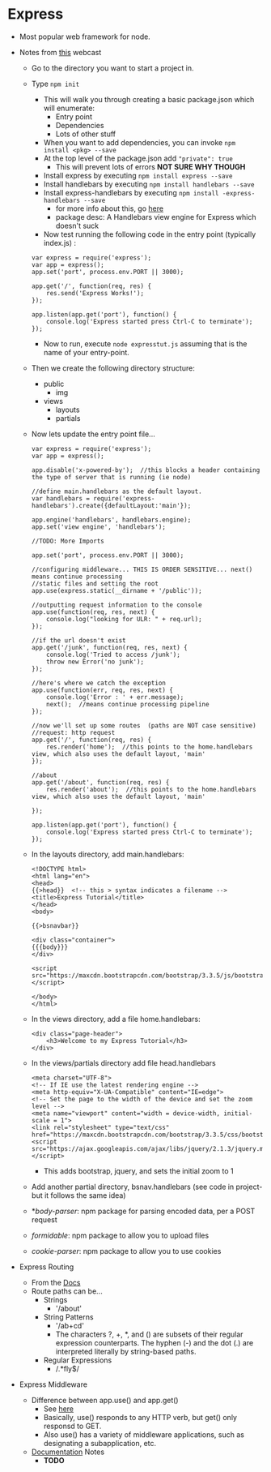 Express
=======================

- Most popular web framework for node.
- Notes from [this](https://www.youtube.com/watch?v=xDCKcNBFsuI) webcast
    - Go to the directory you want to start a project in.
    - Type ```npm init```
        - This will walk you through creating a basic package.json which will enumerate:
            - Entry point
            - Dependencies
            - Lots of other stuff
        - When you want to add dependencies, you can invoke ```npm install <pkg> --save```
        - At the top level of the package.json add ```"private": true```
            - This will prevent lots of errors **NOT SURE WHY THOUGH**
        - Install express by executing ```npm install express --save ```
        - Install handlebars by executing ```npm install handlebars --save ```
        - Install express-handlebars by executing ```npm install -express-handlebars --save```
            - for more info about this, go [here](https://www.npmjs.com/package/express-handlebars)
            - package desc: A Handlebars view engine for Express which doesn't suck
        - Now test running the following code in the entry point (typically index.js) :
        ```(javascript)
        var express = require('express');
        var app = express();
        app.set('port', process.env.PORT || 3000);
        
        app.get('/', function(req, res) {
            res.send('Express Works!');
        });
        
        app.listen(app.get('port'), function() {
            console.log('Express started press Ctrl-C to terminate');
        });
        
        ```
        - Now to run, execute ```node expresstut.js``` assuming that is the name of your entry-point.
    - Then we create the following directory structure:
        - public
            - img
        - views
            - layouts
            - partials
    - Now lets update the entry point file...
        ```(javascript)
        var express = require('express');
        var app = express();
        
        app.disable('x-powered-by');  //this blocks a header containing the type of server that is running (ie node)
        
        //define main.handlebars as the default layout.
        var handlebars = require('express-handlebars').create({defaultLayout:'main'});
        
        app.engine('handlebars', handlebars.engine);
        app.set('view engine', 'handlebars');
        
        //TODO: More Imports
        
        app.set('port', process.env.PORT || 3000);
        
        //configuring middleware... THIS IS ORDER SENSITIVE... next() means continue processing
        //static files and setting the root
        app.use(express.static(__dirname + '/public'));
        
        //outputting request information to the console
        app.use(function(req, res, next) {
            console.log("looking for ULR: " + req.url);
        });
        
        //if the url doesn't exist
        app.get('/junk', function(req, res, next) {
            console.log('Tried to access /junk');
            throw new Error('no junk');
        });
        
        //here's where we catch the exception
        app.use(function(err, req, res, next) {
            console.log('Error : ' + err.message);
            next();  //means continue processing pipeline
        });
        
        //now we'll set up some routes  (paths are NOT case sensitive)
        //request: http request
        app.get('/', function(req, res) {
            res.render('home');  //this points to the home.handlebars view, which also uses the default layout, 'main'
        });
        
        //about
        app.get('/about', function(req, res) {
            res.render('about');  //this points to the home.handlebars view, which also uses the default layout, 'main'
            
        });
        
        app.listen(app.get('port'), function() {
            console.log('Express started press Ctrl-C to terminate');
        });
        ```
        
    - In the layouts directory, add main.handlebars:
        ```(html)
        <!DOCTYPE html>
        <html lang="en">
        <head>
        {{>head}}  <!-- this > syntax indicates a filename -->
        <title>Express Tutorial</title>
        </head>
        <body>

        {{>bsnavbar}}

        <div class="container">
        {{{body}}}
        </div>

        <script src="https://maxcdn.bootstrapcdn.com/bootstrap/3.3.5/js/bootstrap.min.js"></script>

        </body>
        </html>
        ```
    - In the views directory, add a file home.handlebars:
        ```(html)
        <div class="page-header">
            <h3>Welcome to my Express Tutorial</h3>
        </div>
        ```
    
    - In the views/partials directory add file head.handlebars
        ```(html)
        <meta charset="UTF-8">
        <!-- If IE use the latest rendering engine -->
        <meta http-equiv="X-UA-Compatible" content="IE=edge">
        <!-- Set the page to the width of the device and set the zoom level -->
        <meta name="viewport" content="width = device-width, initial-scale = 1">
        <link rel="stylesheet" type="text/css" href="https://maxcdn.bootstrapcdn.com/bootstrap/3.3.5/css/bootstrap.min.css">
        <script src="https://ajax.googleapis.com/ajax/libs/jquery/2.1.3/jquery.min.js"></script>
        ```
        - This adds bootstrap, jquery, and sets the initial zoom to 1
    - Add another partial directory, bsnav.handlebars (see code in project- but it follows the same idea)
    - **body-parser*: npm package for parsing encoded data, per a POST request
    - *formidable*: npm package to allow you to upload files
    - *cookie-parser*: npm package to allow you to use cookies

- Express Routing
    - From the [Docs](http://expressjs.com/en/guide/routing.html)
    - Route paths can be...
        - Strings
            - '/about'
        - String Patterns
            - '/ab+cd'
            - The characters ?, +, *, and () are subsets of their regular expression counterparts. The hyphen (-) and the dot (.) are interpreted literally by string-based paths.
        - Regular Expressions
            - /.*fly$/

- Express Middleware
    - Difference between app.use() and app.get()
        - See [here](http://stackoverflow.com/questions/15601703/difference-between-app-use-and-app-get-in-express-js)
        - Basically, use() responds to any HTTP verb, but get() only responsd to GET.
        - Also use() has a variety of middleware applications, such as designating a subapplication, etc.
    - [Documentation](http://expressjs.com/en/guide/using-middleware.html) Notes
        - **TODO**


